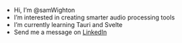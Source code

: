 - Hi, I’m @samWighton
- I’m interested in creating smarter audio processing tools
- I’m currently learning Tauri and Svelte
- Send me a message on [LinkedIn](https://www.linkedin.com/in/samwighton/)

